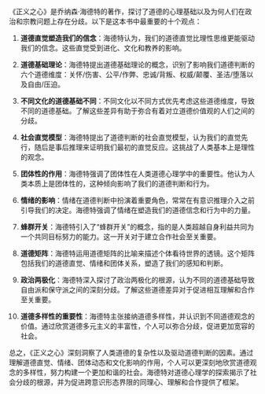 《正义之心》是乔纳森·海德特的著作，探讨了道德的心理基础以及为何人们在政治和宗教问题上存在分歧。以下是这本书中最重要的十个观点：

1. **道德直觉塑造我们的信念**：海德特认为，我们的道德直觉比理性思维更能驱动我们的信念。这些直觉受到进化、文化和教养的影响。

2. **道德基础理论**：海德特提出道德基础理论的概念，识别了影响我们道德判断的六个道德维度：关怀/伤害、公平/作弊、忠诚/背叛、权威/颠覆、圣洁/堕落以及自由/压迫。

3. **不同文化的道德基础不同**：不同文化以不同方式优先考虑这些道德维度，导致不同的道德基础。了解这些差异有助于弥合有着对立道德价值观的人们之间的分歧。

4. **社会直觉模型**：海德特提出了道德判断的社会直觉模型，认为我们的直觉先行，随后是事后推理来证明我们最初的直觉反应。这挑战了人类基本上是理性的观念。

5. **团体性的作用**：海德特强调了团体性在人类道德心理学中的重要性。他认为人类本质上是团体性的，这种倾向影响了我们的道德判断和行为。

6. **情绪的影响**：情绪在道德判断中扮演着重要角色，常常在有意识推理介入之前引导我们的决定。海德特强调了情绪在塑造我们的道德信念和行为中的力量。

7. **蜂群开关**：海德特引入了“蜂群开关”的概念，指的是人类超越自身利益共同为一个共同目标努力的能力。这一开关对于建立合作社会至关重要。

8. **道德矩阵**：海德特运用道德矩阵的比喻来描述个体看待世界的透镜。这个矩阵包括我们的道德直觉、情绪和团体关系，塑造了我们的感知和判断。

9. **政治两极化**：海德特深入探讨了政治两极化的根源，认为不同的道德基础导致自由派和保守派之间的深刻分歧。了解这些道德差异对于促进相互理解和合作至关重要。

10. **道德多样性的重要性**：海德特主张接纳道德多样性，并认识到不同道德观念的价值。通过欣赏道德多元主义的丰富性，个人可以弥合分歧，促进更加宽容的社会。

总之，《正义之心》深刻洞察了人类道德的复杂性以及驱动道德判断的因素。通过理解道德直觉、情绪、团体动态和文化影响的作用，个人可以更深刻地欣赏道德观念的多样性，努力构建一个更加和谐的社会。海德特对道德心理学的探索揭示了社会分歧的根源，并为促进跨意识形态界限的同理心、理解和合作提供了框架。